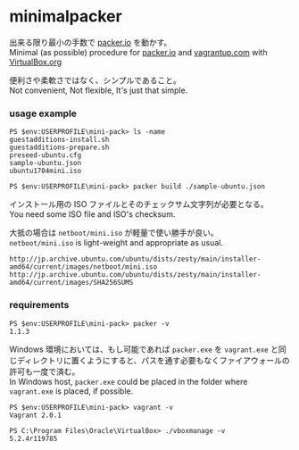 # minimalpacker
出来る限り最小の手数で [packer.io](https://www.packer.io) を動かす。  
Minimal (as possible) procedure for [packer.io](https://www.packer.io) and [vagrantup.com](https://www.vagrantup.com) with [VirtualBox.org](https://www.virtualbox.org)

便利さや柔軟さではなく、シンプルであること。  
Not convenient, Not flexible, It's just that simple.

### usage example
```
PS $env:USERPROFILE\mini-pack> ls -name
guestadditions-install.sh
guestadditions-prepare.sh
preseed-ubuntu.cfg
sample-ubuntu.json
ubuntu1704mini.iso

PS $env:USERPROFILE\mini-pack> packer build ./sample-ubuntu.json
```
インストール用の ISO ファイルとそのチェックサム文字列が必要となる。  
You need some ISO file and ISO's checksum.

大抵の場合は `netboot/mini.iso` が軽量で使い勝手が良い。  
`netboot/mini.iso` is light-weight and appropriate as usual.
```
http://jp.archive.ubuntu.com/ubuntu/dists/zesty/main/installer-amd64/current/images/netboot/mini.iso
http://jp.archive.ubuntu.com/ubuntu/dists/zesty/main/installer-amd64/current/images/SHA256SUMS
```

### requirements
```
PS $env:USERPROFILE\mini-pack> packer -v
1.1.3
```
Windows 環境においては、もし可能であれば `packer.exe` を `vagrant.exe` と同じディレクトリに置くようにすると、パスを通す必要もなくファイアウォールの許可も一度で済む。  
In Windows host, `packer.exe` could be placed in the folder where `vagrant.exe` is placed, if possible.

```
PS $env:USERPROFILE\mini-pack> vagrant -v
Vagrant 2.0.1
```

```
PS C:\Program Files\Oracle\VirtualBox> ./vboxmanage -v
5.2.4r119785
```
